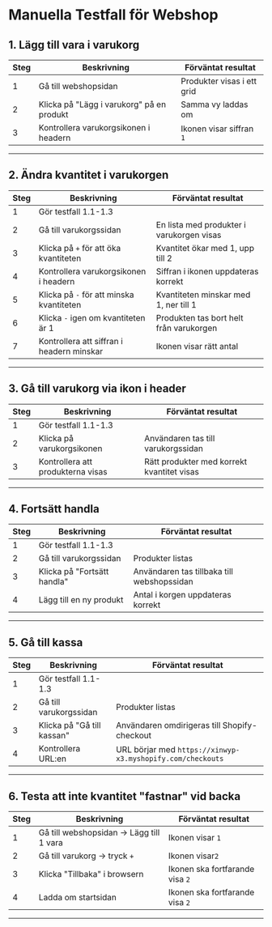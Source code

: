 # Manuella Testfall för Webshop

## 1. Lägg till vara i varukorg

| Steg | Beskrivning                               | Förväntat resultat                         |
| ---- | ----------------------------------------- | ------------------------------------------ |
| 1    | Gå till webshopsidan                      | Produkter visas i ett grid                 |
| 2    | Klicka på "Lägg i varukorg" på en produkt | Samma vy laddas om                         |
| 3    | Kontrollera varukorgsikonen i headern     | Ikonen visar siffran `1`                   |

---

## 2. Ändra kvantitet i varukorgen

| Steg | Beskrivning                               | Förväntat resultat                        |
| ---- | ----------------------------------------- | ----------------------------------------- |
| 1    | Gör testfall 1.1-1.3                      |                                           |
| 2    | Gå till varukorgssidan                    | En lista med produkter i varukorgen visas |
| 3    | Klicka på `+` för att öka kvantiteten     | Kvantitet ökar med 1, upp till 2          |
| 4    | Kontrollera varukorgsikonen i headern     | Siffran i ikonen uppdateras korrekt       |
| 5    | Klicka på `-` för att minska kvantiteten  | Kvantiteten minskar med 1, ner till 1     |
| 6    | Klicka `-` igen om kvantiteten är 1       | Produkten tas bort helt från varukorgen   |
| 7    | Kontrollera att siffran i headern minskar | Ikonen visar rätt antal                   |

---

## 3. Gå till varukorg via ikon i header

| Steg | Beskrivning                       | Förväntat resultat                         |
| ---- | --------------------------------- | ------------------------------------------ |
| 1    | Gör testfall 1.1-1.3              |                                            |
| 2    | Klicka på varukorgsikonen         | Användaren tas till varukorgssidan         |
| 3    | Kontrollera att produkterna visas | Rätt produkter med korrekt kvantitet visas |

---

## 4. Fortsätt handla

| Steg | Beskrivning                 | Förväntat resultat                         |
| ---- | --------------------------- | ------------------------------------------ |
| 1    | Gör testfall 1.1-1.3        |                                            |
| 2    | Gå till varukorgssidan      | Produkter listas                           |
| 3    | Klicka på "Fortsätt handla" | Användaren tas tillbaka till webshopssidan |
| 4    | Lägg till en ny produkt     | Antal i korgen uppdateras korrekt          |

---

## 5. Gå till kassa

| Steg | Beskrivning                | Förväntat resultat                                              |
| ---- | -------------------------- | --------------------------------------------------------------- |
| 1    | Gör testfall 1.1-1.3       |                                                                 |
| 2    | Gå till varukorgssidan     | Produkter listas                                                |
| 3    | Klicka på "Gå till kassan" | Användaren omdirigeras till Shopify-checkout                    |
| 4    | Kontrollera URL\:en        | URL börjar med `https://xinwyp-x3.myshopify.com/checkouts`      |

---

## 6. Testa att inte kvantitet "fastnar" vid backa

| Steg | Beskrivning                                   | Förväntat resultat                  |
| ---- | --------------------------------------------- | ----------------------------------- |
| 1    | Gå till webshopsidan → Lägg till 1 vara       | Ikonen visar `1`                    |
| 2    | Gå till varukorg → tryck `+`                  | Ikonen visar`2`                     |
| 3    | Klicka "Tillbaka" i browsern                  | Ikonen ska fortfarande visa `2`     |
| 4    | Ladda om startsidan                           | Ikonen ska fortfarande visa `2`     |

---